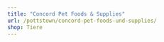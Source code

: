 ```yaml
---
title: "Concord Pet Foods & Supplies"
url: /pottstown/concord-pet-foods-und-supplies/
shop: Tiere
---
```

